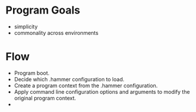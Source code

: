 # Program Goals

- simplicity
- commonality across environments

# Flow

- Program boot.
- Decide which .hammer configuration to load.
- Create a program context from the .hammer configuration.
- Apply command line configuration options and arguments to modify the original program context.
- 
